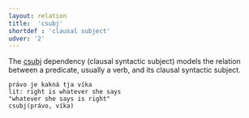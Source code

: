 ```yaml
---
layout: relation
title:  'csubj'
shortdef : 'clausal subject'
udver: '2'
---
```


The [csubj]() dependency (clausal syntactic subject) models the relation between a predicate, usually a verb, and its clausal syntactic subject. 

~~~ sdparse
právo je kakná tja víka 
lit: right is whatever she says    
"whatever she says is right"                
csubj(právo, víka)
~~~
<!-- Interlanguage links updated Ne 5. května 2024, 18:21:01 CEST -->
